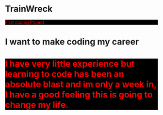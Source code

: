 # TrainWreck
First coding Project
<html>
  <head>
    <h1> I want to make coding my career<h1>
    <style>
      p {
      background-color: black; 
      color:red;}
    </style>
  </head>
  <body>
  <p>I have very little experience but learning to code has been an absolute blast and im only a week in, I have a good feeling this is going to change my life.</p>
  </body>
  </html>
